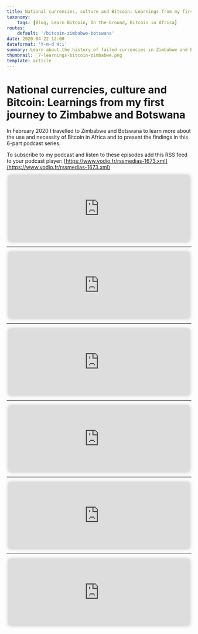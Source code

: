 ```yaml
---
title: National currencies, culture and Bitcoin: Learnings from my first journey to Zimbabwe and Botswana
taxonomy:
    tags: [Blog, Learn Bitcoin, On the Ground, Bitcoin in Africa]
routes:
    default: '/bitcoin-zimbabwe-botswana'
date: 2020-04-22 12:00
dateformat: 'Y-m-d H:i'
summary: Learn about the history of failed currencies in Zimbabwe and Bitcoin adoption in Botswana in this six-part podcast documentary from 2020.
thumbnail: _7-learnings-bitcoin-zimbabwe.png
template: article
---
```



# National currencies, culture and Bitcoin: Learnings from my first journey to Zimbabwe and Botswana

In February 2020 I travelled to Zimbabwe and Botswana to learn more about the use and necessity of Bitcoin in Africa and to present the findings in this 6-part podcast series.

To subscribe to my podcast and listen to these episodes add this RSS feed to your podcast player: [https://www.vodio.fr/rssmedias-1673.xml](https://www.vodio.fr/rssmedias-1673.xml)

<iframe src="https://www.vodio.fr/frameplay.php?idref=25617&urlref=1" style="border: 0px none; box-shadow: rgba(0, 0, 0, 0.28) 0px 0px 10px; width: calc(100% - 10px); height: 180px; margin-left: 5px; padding: 0;" scrolling="no"></iframe>

---

<iframe src="https://www.vodio.fr/frameplay.php?idref=25618&urlref=1" style="border: 0px none; box-shadow: rgba(0, 0, 0, 0.28) 0px 0px 10px; width: calc(100% - 10px); height: 180px; margin-left: 5px; padding: 0;" scrolling="no"></iframe>

---

<iframe src="https://www.vodio.fr/frameplay.php?idref=25619&urlref=1" style="border: 0px none; box-shadow: rgba(0, 0, 0, 0.28) 0px 0px 10px; width: calc(100% - 10px); height: 180px; margin-left: 5px; padding: 0;" scrolling="no"></iframe>

---

<iframe src="https://www.vodio.fr/frameplay.php?idref=25620&urlref=1" style="border: 0px none; box-shadow: rgba(0, 0, 0, 0.28) 0px 0px 10px; width: calc(100% - 10px); height: 180px; margin-left: 5px; padding: 0;" scrolling="no"></iframe>

---

<iframe src="https://www.vodio.fr/frameplay.php?idref=25620&urlref=1" style="border: 0px none; box-shadow: rgba(0, 0, 0, 0.28) 0px 0px 10px; width: calc(100% - 10px); height: 180px; margin-left: 5px; padding: 0;" scrolling="no"></iframe>

---

<iframe src="https://www.vodio.fr/frameplay.php?idref=25622&urlref=1" style="border: 0px none; box-shadow: rgba(0, 0, 0, 0.28) 0px 0px 10px; width: calc(100% - 10px); height: 180px; margin-left: 5px; padding: 0;" scrolling="no"></iframe>

